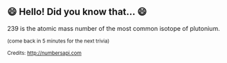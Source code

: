 ## :smile: Hello! Did you know that... :smile:
239 is the atomic mass number of the most common isotope of plutonium.

<sup>(come back in 5 minutes for the next trivia)</sup>


<sup>Credits: http://numbersapi.com</sup>

